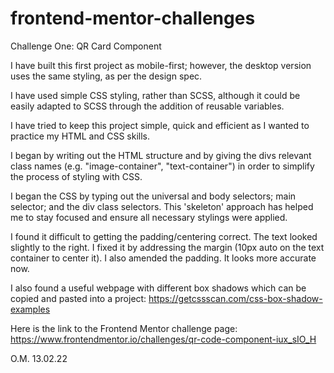 # frontend-mentor-challenges

Challenge One: QR Card Component

I have built this first project as mobile-first; however, the desktop version uses the same styling, as per the design spec.

I have used simple CSS styling, rather than SCSS, although it could be easily adapted to SCSS through the addition of reusable variables.

I have tried to keep this project simple, quick and efficient as I wanted to practice my HTML and CSS skills.

I began by writing out the HTML structure and by giving the divs relevant class names (e.g. "image-container", "text-container") in order to simplify the process of styling with CSS.

I began the CSS by typing out the universal and body selectors; main selector; and the div class selectors. This 'skeleton' approach has helped me to stay focused and ensure all necessary stylings were applied.

I found it difficult to getting the padding/centering correct. The text looked slightly to the right. I fixed it by addressing the margin (10px auto on the text container to center it). I also amended the padding. It looks more accurate now.

I also found a useful webpage with different box shadows which can be copied and pasted into a project:
https://getcssscan.com/css-box-shadow-examples

Here is the link to the Frontend Mentor challenge page:
https://www.frontendmentor.io/challenges/qr-code-component-iux_sIO_H

O.M. 13.02.22
